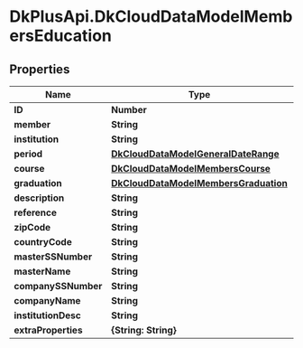 # DkPlusApi.DkCloudDataModelMembersEducation

## Properties
Name | Type | Description | Notes
------------ | ------------- | ------------- | -------------
**ID** | **Number** |  | [optional] 
**member** | **String** |  | [optional] 
**institution** | **String** |  | [optional] 
**period** | [**DkCloudDataModelGeneralDateRange**](DkCloudDataModelGeneralDateRange.md) |  | [optional] 
**course** | [**DkCloudDataModelMembersCourse**](DkCloudDataModelMembersCourse.md) |  | [optional] 
**graduation** | [**DkCloudDataModelMembersGraduation**](DkCloudDataModelMembersGraduation.md) |  | [optional] 
**description** | **String** |  | [optional] 
**reference** | **String** |  | [optional] 
**zipCode** | **String** |  | [optional] 
**countryCode** | **String** |  | [optional] 
**masterSSNumber** | **String** |  | [optional] 
**masterName** | **String** |  | [optional] 
**companySSNumber** | **String** |  | [optional] 
**companyName** | **String** |  | [optional] 
**institutionDesc** | **String** |  | [optional] 
**extraProperties** | **{String: String}** |  | [optional] 


